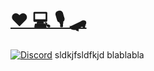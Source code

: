 #  [♥️ 💻 🎙️ 🛹](https://linktr.ee/doemser)
[![Discord](https://img.shields.io/discord/1182376215164751892?color=000000&label=Discord&logo=discord&logoColor=fff&labelColor=000&style=for-the-badge)](https://discord.gg/K67PPR2Afd)
sldkjfsldfkjd
blablabla
